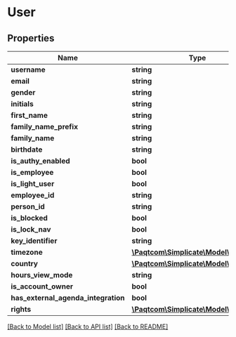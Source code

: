 # User

## Properties

 Name                                | Type                                              | Description | Notes      
-------------------------------------|---------------------------------------------------|-------------|------------
 **username**                        | **string**                                        |             | [optional] 
 **email**                           | **string**                                        |             | [optional] 
 **gender**                          | **string**                                        |             | [optional] 
 **initials**                        | **string**                                        |             | [optional] 
 **first_name**                      | **string**                                        |             | [optional] 
 **family_name_prefix**              | **string**                                        |             | [optional] 
 **family_name**                     | **string**                                        |             | [optional] 
 **birthdate**                       | **string**                                        |             | [optional] 
 **is_authy_enabled**                | **bool**                                          |             | [optional] 
 **is_employee**                     | **bool**                                          |             | [optional] 
 **is_light_user**                   | **bool**                                          |             | [optional] 
 **employee_id**                     | **string**                                        |             | [optional] 
 **person_id**                       | **string**                                        |             | [optional] 
 **is_blocked**                      | **bool**                                          |             | [optional] 
 **is_lock_nav**                     | **bool**                                          |             | [optional] 
 **key_identifier**                  | **string**                                        |             | [optional] 
 **timezone**                        | [**\Paqtcom\Simplicate\Model\Timezone**](Timezone.md) |             | [optional] 
 **country**                         | [**\Paqtcom\Simplicate\Model\Country**](Country.md)   |             | [optional] 
 **hours_view_mode**                 | **string**                                        |             | [optional] 
 **is_account_owner**                | **bool**                                          |             | [optional] 
 **has_external_agenda_integration** | **bool**                                          |             | [optional] 
 **rights**                          | [**\Paqtcom\Simplicate\Model\Right[]**](Right.md)     |             | [optional] 

[[Back to Model list]](../README.md#documentation-for-models) [[Back to API list]](../README.md#documentation-for-api-endpoints) [[Back to README]](../README.md)


